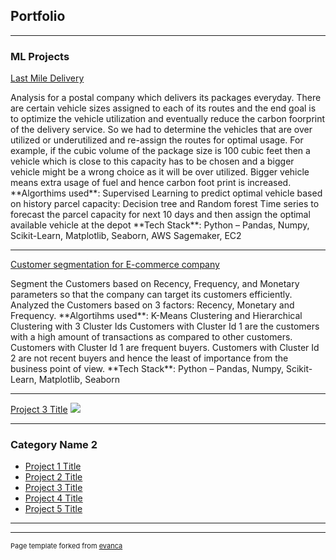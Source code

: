 ## Portfolio

---

### ML Projects

[Last Mile Delivery](/sample_page)
<p> Analysis for a postal company which delivers its packages everyday. There are certain vehicle sizes assigned to each of its routes and the end goal is to optimize the vehicle utilization and eventually reduce the carbon foorprint of the delivery service. So we had to determine the vehicles that are over utilized or underutilized and re-assign the routes for optimal usage. For example, if the cubic volume of the package size is 100 cubic feet then a vehicle which is close to this capacity has to be chosen and a bigger vehicle might be a wrong choice as it will be over utilized. Bigger vehicle means extra usage of fuel and hence carbon foot print is increased.  
**Algorthims used**:  
        Supervised Learning to predict optimal vehicle based on history parcel capacity: Decision tree and Random forest 
        Time series to forecast the parcel capacity for next 10 days and then assign the optimal available vehicle at the depot
**Tech Stack**: Python – Pandas, Numpy, Scikit-Learn, Matplotlib, Seaborn, AWS Sagemaker, EC2
<p/>

---
[Customer segmentation for E-commerce company](/pdf/sample_presentation.pdf)
<p> Segment the Customers based on Recency, Frequency, and Monetary parameters so that the company can target its customers efficiently. Analyzed the Customers based on 3 factors: Recency, Monetary and Frequency. 
**Algortihms used**: K-Means Clustering and Hierarchical Clustering  with 3 Cluster Ids
Customers with Cluster Id 1 are the customers with a high amount of transactions as compared to other customers.
Customers with Cluster Id 1 are frequent buyers.
Customers with Cluster Id 2 are not recent buyers and hence the least of importance from the business point of view.
**Tech Stack**: Python – Pandas, Numpy, Scikit-Learn, Matplotlib, Seaborn
<p/>

---
[Project 3 Title](http://example.com/)
<img src="images/dummy_thumbnail.jpg?raw=true"/>

---

### Category Name 2

- [Project 1 Title](http://example.com/)
- [Project 2 Title](http://example.com/)
- [Project 3 Title](http://example.com/)
- [Project 4 Title](http://example.com/)
- [Project 5 Title](http://example.com/)

---




---
<p style="font-size:11px">Page template forked from <a href="https://github.com/evanca/quick-portfolio">evanca</a></p>
<!-- Remove above link if you don't want to attibute -->
